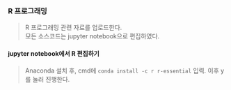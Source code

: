 ### R 프로그래밍
> R 프로그래밍 관련 자료를 업로드한다.<br>
모든 소스코드는 jupyter notebook으로 편집하였다.<br>

#### jupyter notebook에서 R 편집하기
> Anaconda 설치 후, cmd에 `conda install -c r r-essential` 입력. 이후 y를 눌러 진행한다.
